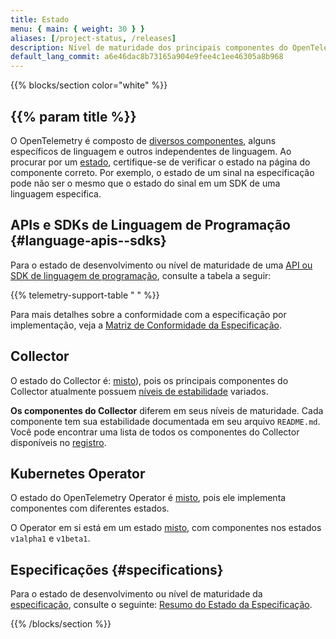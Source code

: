 ```yaml
---
title: Estado
menu: { main: { weight: 30 } }
aliases: [/project-status, /releases]
description: Nível de maturidade dos principais componentes do OpenTelemetry
default_lang_commit: a6e46dac8b73165a904e9fee4c1ee46305a8b968
---
```


{{% blocks/section color="white" %}}

## {{% param title %}}

O OpenTelemetry é composto de
[diversos componentes](/docs/concepts/components/), alguns específicos de
linguagem e outros independentes de linguagem. Ao procurar por um
[estado](/docs/specs/otel/versioning-and-stability/), certifique-se de
verificar o estado na página do componente correto. Por exemplo, o estado de um
sinal na especificação pode não ser o mesmo que o estado do sinal em um SDK de
uma linguagem especifica.

## APIs e SDKs de Linguagem de Programação {#language-apis--sdks}

Para o estado de desenvolvimento ou nível de maturidade de uma
[API ou SDK de linguagem de programação](/docs/languages/), consulte a tabela a
seguir:

{{% telemetry-support-table " " %}}

Para mais detalhes sobre a conformidade com a especificação por implementação,
veja a
[Matriz de Conformidade da Especificação](https://github.com/open-telemetry/opentelemetry-specification/blob/main/spec-compliance-matrix.md).

## Collector

O estado do Collector é: [misto](/docs/specs/otel/document-status/#mixed)), pois
os principais componentes do Collector atualmente possuem
[níveis de estabilidade](https://github.com/open-telemetry/opentelemetry-collector#stability-levels)
variados.

**Os componentes do Collector** diferem em seus níveis de maturidade. Cada
componente tem sua estabilidade documentada em seu arquivo `README.md`. Você
pode encontrar uma lista de todos os componentes do Collector disponíveis no
[registro](/ecosystem/registry/?language=collector).

## Kubernetes Operator

O estado do OpenTelemetry Operator é
[misto](/docs/specs/otel/document-status/#mixed), pois ele implementa
componentes com diferentes estados.

O Operator em si está em um estado
[misto](/docs/specs/otel/document-status/#mixed), com componentes nos estados
`v1alpha1` e `v1beta1`.

## Especificações {#specifications}

Para o estado de desenvolvimento ou nível de maturidade da
[especificação](/docs/specs/otel/), consulte o seguinte:
[Resumo do Estado da Especificação](/docs/specs/status/).

{{% /blocks/section %}}
